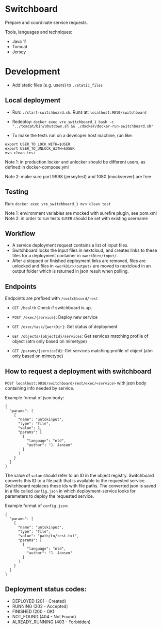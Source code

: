 # Switchboard

Prepare and coordinate service requests.

Tools, languages and techniques:
 - Java 11
 - Tomcat
 - Jersey

# Development
- Add static files (e.g. users) to `./static_files`

## Local deployment

- Run: `./start-switchboard.sh`. Runs at: `localhost:9010/switchboard`

- Redeploy: `docker exec vre_switchboard_1 bash -c "../tomcat/bin/shutdown.sh && ./docker/docker-run-switchboard.sh"`

- To make the tests run on a developer host machine, run like:
```
export USER_TO_LOCK_WITH=$USER
export USER_TO_UNLOCK_WITH=$USER
mvn clean test
```
Note 1: in production locker and unlocker should be different users, as defined in docker-compose.yml

Note 2: make sure port 9998 (jerseytest) and 1080 (mockserver) are free

## Testing

Run: `docker exec vre_switchboard_1 mvn clean test`

Note 1: environment variables are mocked with surefire plugin, see pom.xml
Note 2: in order to run tests `$USER` should be set with existing username

## Workflow
- A service deployment request contains a list of input files.
- Switchboard locks the input files in nextcloud, and creates links to these files for a deployment container in `<workDir>/input/`.
- After a stopped or finished deployment links are removed, files are unlocked and files in `<workDir>/output/` are moved to nextcloud in an output folder which is returned in json result when polling.

## Endpoints
Endpoints are prefixed with `/switchboard/rest`

- `GET /health`
Check if switchboard is up.

- `POST /exec/{service}`: 
Deploy new service  

- `GET /exec/task/{workDir}`: 
Get status of deployment

- `GET /objects/{objectId}/services`:
Get services matching profile of object (atm only based on mimetype)

- `GET /params/{serviceId}`:
Get services matching profile of object (atm only based on mimetype)

## How to request a deployment with switchboard
`POST localhost:9010/switchboard/rest/exec/<service>` with json body containing info needed by service.

Example format of json body:
```
{
  "params": [
    {
      "name": "untokinput",
      "type": "file",
      "value": 1,
      "params": [
        {
          "language": "nld",
          "author": "J. Jansen"
        }
      ]
    }
  ]
}
```

The value of `value` should refer to an ID in the object registry. Switchboard converts this ID to a file path that is available to the requested service.
Switchboard replaces these ids with file paths.
The converted json is saved in a file called `config.json` in which deployment-service looks for parameters to deploy the requested service.

Example format of `config.json`:
```
{
  "params": [
    {
      "name": "untokinput",
      "type": "file",
      "value": "path/to/test.txt",
      "params": [
        {
          "language": "nld",
          "author": "J. Jansen"
        }
      ]
    }
  ]
}
```

## Deployment status codes:
- DEPLOYED        (201 - Created) 
- RUNNING         (202 - Accepted) 
- FINISHED        (200 - OK)
- NOT_FOUND       (404 - Not Found)
- ALREADY_RUNNING (403 - Forbidden) 
